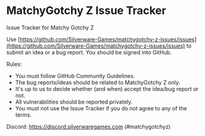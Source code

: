 # MatchyGotchy Z Issue Tracker

Issue Tracker for Matchy Gotchy Z

Use [https://github.com/Silverware-Games/matchygotchy-z-issues/issues](https://github.com/Silverware-Games/matchygotchy-z-issues/issues) to submit an idea or a bug report. You should be signed into GitHub.

Rules:

* You must follow GitHub Community Guidelines.
* The bug reports/ideas should be related to MatchyGotchy Z only.
* It's up to us to decide whether (and when) accept the idea/bug report or not.
* All vulnerabilities should be reported privately.
* You must not use the Issue Tracker if you do not agree to any of the terms.

Discord: https://discord.silverwaregames.com (#matchygotchyz)
